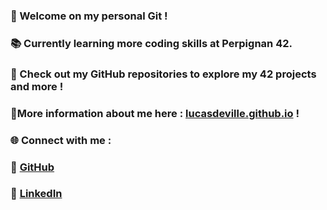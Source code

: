 ### 👋 Welcome on my personal Git !

### 📚 Currently learning more coding skills at Perpignan 42.

### 🚀 Check out my GitHub repositories to explore my 42 projects and more !

### 🔗More information about me here : [lucasdeville.github.io](https://lucasdeville.github.io/) !


### 🌐 Connect with me :
### 🔗 [GitHub](https://github.com/LucasDeville)
### 🔗 [LinkedIn](https://www.linkedin.com/in/lucas-deville/)
